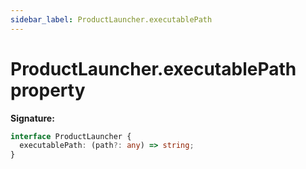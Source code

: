 ```yaml
---
sidebar_label: ProductLauncher.executablePath
---
```


# ProductLauncher.executablePath property

**Signature:**

```typescript
interface ProductLauncher {
  executablePath: (path?: any) => string;
}
```
